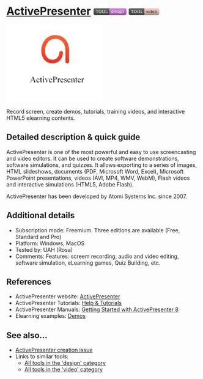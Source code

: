 # [ActivePresenter](https://atomisystems.com/activepresenter/)  [<img src="images/design.png" align="bottom">](https://github.com/e-CLOSE/Toolbox/issues?q=label%3A01_TOOL+label%3Adesign) [<img src="images/video.png" align="bottom">](https://github.com/e-CLOSE/Toolbox/issues?q=label%3A01_TOOL+label%3Avideo)

![ActivePresenter logo](images/activepresenter.png)

Record screen, create demos, tutorials, training videos, and interactive HTML5 elearning contents.


## Detailed description & quick guide

ActivePresenter is one of the most powerful and easy to use screencasting and video editors. It can be used to create software demonstrations, software simulations, and quizzes. It allows exporting to a series of images, HTML slideshows, documents (PDF, Microsoft Word, Excel), Microsoft PowerPoint presentations, videos (AVI, MP4, WMV, WebM), Flash videos and interactive simulations (HTML5, Adobe Flash).

ActivePresenter has been developed by Atomi Systems Inc. since 2007.

## Additional details

- Subscription mode: Freemium. Three editions are available (Free, Standard and Pro)
- Platform: Windows, MacOS
- Tested by: UAH (Rosa)
- Comments: Features: screem recording, audio and video editing, software simulation, eLearning games, Quiz Building, etc.


## References

- ActivePresenter website: [ActivePresenter](https://atomisystems.com/activepresenter/)
- ActivePresenter Tutorials: [Help & Tutorials](https://atomisystems.com/tutorials/)
- ActivePresenter Manuals: [Getting Started with ActivePresenter 8](https://atomisystems.com/activepresenter/tutorials/)
- Elearning examples: [Demos](https://atomisystems.com/activepresenter/demo/)


## See also...

- [ActivePresenter creation issue](https://github.com/e-CLOSE/Toolbox/issues/91)
- Links to similar tools:
  - [All tools in the 'design' category](https://github.com/e-CLOSE/Toolbox/issues?q=label%3A01_TOOL+label%3Adesign)
  - [All tools in the 'video' category](https://github.com/e-CLOSE/Toolbox/issues?q=label%3A01_TOOL+label%3Avideo)
